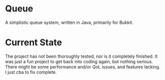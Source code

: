 # Queue
A simplistic queue system, written in Java, primarily for Bukkit.

# Current State
The project has not been thoroughly tested, nor is it completely finished. It was just a fun project to get back into coding again, but nothing serious. 
There might be some performance and/or QoL issues, and features lacking. I just cba to fix complete.
